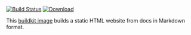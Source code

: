 [![Build Status](https://img.shields.io/travis/function61/buildkit-mkdocs.svg?style=for-the-badge)](https://travis-ci.org/function61/buildkit-mkdocs)
[![Download](https://img.shields.io/docker/pulls/fn61/buildkit-mkdocs.svg?style=for-the-badge)](https://hub.docker.com/r/fn61/buildkit-mkdocs/)

This [buildkit image](https://github.com/function61/turbobob) builds a static HTML website from docs in Markdown format.
